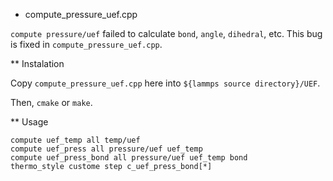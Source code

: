* compute_pressure_uef.cpp

`compute pressure/uef` failed to calculate `bond`, `angle`, `dihedral`, etc. This bug is fixed in `compute_pressure_uef.cpp`.

** Instalation

Copy `compute_pressure_uef.cpp` here into `${lammps source directory}/UEF`.

Then, `cmake` or `make`.

** Usage

```
compute uef_temp all temp/uef
compute uef_press all pressure/uef uef_temp
compute uef_press_bond all pressure/uef uef_temp bond
thermo_style custome step c_uef_press_bond[*]
```
